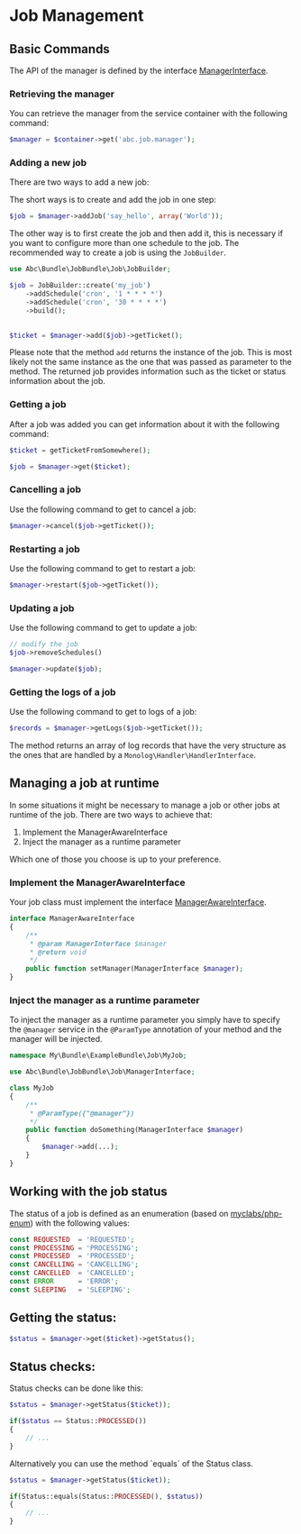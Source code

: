 Job Management
==============

## Basic Commands

The API of the manager is defined by the interface [ManagerInterface](../../Job/ManagerInterface.php).

### Retrieving the manager

You can retrieve the manager from the service container with the following command:

```php
$manager = $container->get('abc.job.manager');
```

### Adding a new job

There are two ways to add a new job:

The short ways is to create and add the job in one step:

```php
$job = $manager->addJob('say_hello', array('World'));
```

The other way is to first create the job and then add it, this is necessary if you want to configure more than one schedule to the job. The recommended way to create a job is using the `JobBuilder`.

```php
use Abc\Bundle\JobBundle\Job\JobBuilder;

$job = JobBuilder::create('my_job')
    ->addSchedule('cron', '1 * * * *')
    ->addSchedule('cron', '30 * * * *')
    ->build();
    

$ticket = $manager->add($job)->getTicket();
```

Please note that the method `add` returns the instance of the job. This is most likely not the same instance as the one that was passed as parameter to the method. The returned job provides information such as the ticket or status information about the job.

### Getting a job

After a job was added you can get information about it with the following command:

```php
$ticket = getTicketFromSomewhere();

$job = $manager->get($ticket);
```

### Cancelling a job

Use the following command to get to cancel a job:

```php
$manager->cancel($job->getTicket());
```

### Restarting a job

Use the following command to get to restart a job:

```php
$manager->restart($job->getTicket());
```

### Updating a job

Use the following command to get to update a job:

```php
// modify the job
$job->removeSchedules()

$manager->update($job);
```

### Getting the logs of a job

Use the following command to get to logs of a job:

```php
$records = $manager->getLogs($job->getTicket());
```

The method returns an array of log records that have the very structure as the ones that are handled by a `Monolog\Handler\HandlerInterface`.

## Managing a job at runtime

In some situations it might be necessary to manage a job or other jobs at runtime of the job. There are two ways to achieve that:

1. Implement the ManagerAwareInterface
2. Inject the manager as a runtime parameter

Which one of those you choose is up to your preference.

### Implement the ManagerAwareInterface

Your job class must implement the interface [ManagerAwareInterface](../../Job/ManagerAwareInterface.php).

```php
interface ManagerAwareInterface
{
    /**
     * @param ManagerInterface $manager
     * @return void
     */
    public function setManager(ManagerInterface $manager);
}
```

### Inject the manager as a runtime parameter

To inject the manager as a runtime parameter you simply have to specify the `@manager` service in the `@ParamType` annotation of your method and the manager will be injected.

```php
namespace My\Bundle\ExampleBundle\Job\MyJob;

use Abc\Bundle\JobBundle\Job\ManagerInterface;

class MyJob
{
    /**
     * @ParamType({"@manager"})
     */
    public function doSomething(ManagerInterface $manager)
    {
        $manager->add(...);
    }
}
```

## Working with the job status

The status of a job is defined as an enumeration (based on [myclabs/php-enum](https://github.com/myclabs/php-enum)) with the following values:

```php
const REQUESTED  = 'REQUESTED';
const PROCESSING = 'PROCESSING';
const PROCESSED  = 'PROCESSED';
const CANCELLING = 'CANCELLING';
const CANCELLED  = 'CANCELLED';
const ERROR      = 'ERROR';
const SLEEPING   = 'SLEEPING';
```

## Getting the status:

```php
$status = $manager->get($ticket)->getStatus();
```

## Status checks:

Status checks can be done like this:

```php
$status = $manager->getStatus($ticket));

if($status == Status::PROCESSED())
{
    // ...
}
```

Alternatively you can use the method ´equals´ of the Status class.

```php
$status = $manager->getStatus($ticket));

if(Status::equals(Status::PROCESSED(), $status))
{
    // ...
}
```